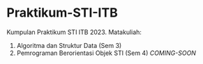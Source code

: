 # Praktikum-STI-ITB

Kumpulan Praktikum STI ITB 2023. 
Matakuliah:
1. Algoritma dan Struktur Data (Sem 3)
2. Pemrograman Berorientasi Objek STI (Sem 4) _COMING-SOON_
